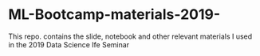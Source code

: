 # ML-Bootcamp-materials-2019-
This repo. contains the slide, notebook and other relevant materials I used in the 2019 Data Science Ife Seminar
